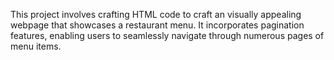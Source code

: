 This project involves crafting HTML code to craft an visually appealing webpage that showcases a restaurant menu. It incorporates pagination features, enabling users to seamlessly navigate through numerous pages of menu items.
